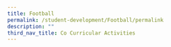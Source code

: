 ```yaml
---
title: Football
permalink: /student-development/Football/permalink
description: ""
third_nav_title: Co Curricular Activities
---
```

